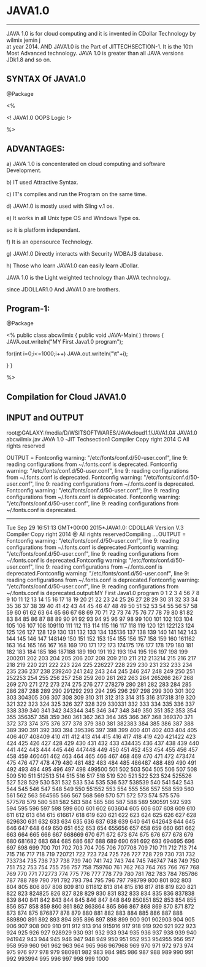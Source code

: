 # JAVA1.0
-----------

   JAVA 1.0   is  for  cloud computing  and  it   is    invented   in  CDollar Technology  by    wilmix  jemin  j  
   at  year  2014.  AND  JAVA1.0   is  the   Part  of  JITTECHSECTION-1.
 It   is   the   10th  Most  Advanced  technology.
 JAVA 1.0   is  greater  than   all  JAVA  versions JDk1.8  and  so on.
 
 
 

 
 SYNTAX  Of  JAVA1.0
 -------------------
 
 
 <JAVA>

 @Package

 <%

 <!  JAVA1.0  OOPS  Logic  !>

%>

</JAVA>
 
 
 
 ADVANTAGES:
 ----------
 
 a)   JAVA  1.0  is  concenterated   on  cloud   computing  and  software  Development.
 
 
 b)  IT   used   Attractive   Syntax.
 
 c)  IT's  compiles  and  run    the   Program   on  the  same  time.
 
 
 d) JAVA1.0   is  mostly  used   with  Sling v.1  os.
 
 e)  It   works  in  all   Unix  type  OS   and   Windows  Type  os.
 
 so  it  is   platform  independant.
 
 f)  It  is  an opensource  Technology.
 
 g)  JAVA1.0   Directly  interacts  with  Security  WDBAJ$  database.
 
 h)   Those   who  learn   JAVA1.0   can  easily   learn  JDollar.
 
 JAVA 1.0  is  the Light   weighted   technology  than   JAVA technology.
 
 since   JDOLLAR1.0   And  JAVA1.0   are  brothers.
 
 Program-1:
 ----------
 
 <JAVA>

 @Package

 <%
public  class  abcwilmix
{
public void  JAVA-Main( )  throws  <EXE>
{
JAVA.out.writeln("MY  First  Java1.0 program");

for(int  i=0;i<=1000;i++)
JAVA.out.writeln("\t"+i);

}
}

%>

</JAVA>
 
 
 
 Compilation   for  Cloud  JAVA1.0
 ---------------------------------
 
 INPUT  and  OUTPUT
 -----------------
 
root@GALAXY:/media/D/WSITSOFTWARES/JAVAcloud1.1/JAVA1.0# JAVA1.0 abcwilmix.jav
JAVA 1.0 -JIT Techsection1  Compiler Copy right  2014 C All  rights  reserved
                      
                      
OUTPUT = Fontconfig warning: "/etc/fonts/conf.d/50-user.conf", line 9: reading configurations from ~/.fonts.conf is deprecated.
Fontconfig warning: "/etc/fonts/conf.d/50-user.conf", line 9: reading configurations from ~/.fonts.conf is deprecated.
Fontconfig warning: "/etc/fonts/conf.d/50-user.conf", line 9: reading configurations from ~/.fonts.conf is deprecated.
Fontconfig warning: "/etc/fonts/conf.d/50-user.conf", line 9: reading configurations from ~/.fonts.conf is deprecated.
Fontconfig warning: "/etc/fonts/conf.d/50-user.conf", line 9: reading configurations from ~/.fonts.conf is deprecated.

*********************************************************************************************
Tue Sep 29 16:51:13 GMT+00:00 2015*JAVA1.0: CDOLLAR Version V.3  Compiler Copy right  2014 @ All  rights  reservedCompiling ....OUTPUT =  Fontconfig warning: "/etc/fonts/conf.d/50-user.conf", line 9: reading configurations from ~/.fonts.conf is deprecated.Fontconfig warning: "/etc/fonts/conf.d/50-user.conf", line 9: reading configurations from ~/.fonts.conf is deprecated.Fontconfig warning: "/etc/fonts/conf.d/50-user.conf", line 9: reading configurations from ~/.fonts.conf is deprecated.Fontconfig warning: "/etc/fonts/conf.d/50-user.conf", line 9: reading configurations from ~/.fonts.conf is deprecated.Fontconfig warning: "/etc/fonts/conf.d/50-user.conf", line 9: reading configurations from ~/.fonts.conf is deprecated.output:MY  First  Java1.0 program   0       1       2       3       4  56       7       8       9       10      11      12      13      14      15      16      17      18 19       20      21      22      23      24      25      26      27      28      29      30      31 32       33      34      35      36      37      38      39      40      41      42      43      44 45       46      47      48      49      50      51      52      53      54      55      56      57 58       59      60      61      62      63      64      65      66      67      68      69      70 71       72      73      74      75      76      77      78      79      80      81      82      83 84       85      86      87      88      89      90      91      92      93      94      95      96 97       98      99      100     101     102     103     104     105     106     107     108     109110      111     112     113     114     115     116     117     118     119     120     121     122123      124     125     126     127     128     129     130     131     132     133     134     135136      137     138     139     140     141     142     143     144     145     146     147     148149      150     151     152     153     154     155     156     157     158     159     160     161162      163     164     165     166     167     168     169     170     171     172     173     174175      176     177     178     179     180     181     182     183     184     185     186     187188      189     190     191     192     193     194     195     196     197     198     199     200201      202     203     204     205     206     207     208     209     210     211     212     213214      215     216     217     218     219     220     221     222     223     224     225     226227      228     229     230     231     232     233     234     235     236     237     238     239240      241     242     243     244     245     246     247     248     249     250     251     252253      254     255     256     257     258     259     260     261     262     263     264     265266      267     268     269     270     271     272     273     274     275     276     277     278279      280     281     282     283     284     285     286     287     288     289     290     291292      293     294     295     296     297     298     299     300     301     302     303     304305      306     307     308     309     310     311     312     313     314     315     316     317318      319     320     321     322     323     324     325     326     327     328     329     330331      332     333     334     335     336     337     338     339     340     341     342     343344      345     346     347     348     349     350     351     352     353     354     355     356357      358     359     360     361     362     363     364     365     366     367     368     369370      371     372     373     374     375     376     377     378     379     380     381     382383      384     385     386     387     388     389     390     391     392     393     394     395396      397     398     399     400     401     402     403     404     405     406     407     408409      410     411     412     413     414     415     416     417     418     419     420     421422      423     424     425     426     427     428     429     430     431     432     433     434435      436     437     438     439     440     441     442     443     444     445     446     447448      449     450     451     452     453     454     455     456     457     458     459     460461      462     463     464     465     466     467     468     469     470     471     472     473474      475     476     477     478     479     480     481     482     483     484     485     486487      488     489     490     491     492     493     494     495     496     497     498     499500      501     502     503     504     505     506     507     508     509     510     511     512513      514     515     516     517     518     519     520     521     522     523     524     525526      527     528     529     530     531     532     533     534     535     536     537     538539      540     541     542     543     544     545     546     547     548     549     550     551552      553     554     555     556     557     558     559     560     561     562     563     564565      566     567     568     569     570     571     572     573     574     575     576     577578      579     580     581     582     583     584     585     586     587     588     589     590591      592     593     594     595     596     597     598     599     600     601     602     603604      605     606     607     608     609     610     611     612     613     614     615     616617      618     619     620     621     622     623     624     625     626     627     628     629630      631     632     633     634     635     636     637     638     639     640     641     642643      644     645     646     647     648     649     650     651     652     653     654     655656      657     658     659     660     661     662     663     664     665     666     667     668669      670     671     672     673     674     675     676     677     678     679     680     681682      683     684     685     686     687     688     689     690     691     692     693     694695      696     697     698     699     700     701     702     703     704     705     706     707708      709     710     711     712     713     714     715     716     717     718     719     720721      722     723     724     725     726     727     728     729     730     731     732     733734      735     736     737     738     739     740     741     742     743     744     745     746747      748     749     750     751     752     753     754     755     756     757     758     759760      761     762     763     764     765     766     767     768     769     770     771     772773      774     775     776     777     778     779     780     781     782     783     784     785786      787     788     789     790     791     792     793     794     795     796     797     798799      800     801     802     803     804     805     806     807     808     809     810     811812      813     814     815     816     817     818     819     820     821     822     823     824825      826     827     828     829     830     831     832     833     834     835     836     837838      839     840     841     842     843     844     845     846     847     848     849     850851      852     853     854     855     856     857     858     859     860     861     862     863864      865     866     867     868     869     870     871     872     873     874     875     876877      878     879     880     881     882     883     884     885     886     887     888     889890      891     892     893     894     895     896     897     898     899     900     901     902903      904     905     906     907     908     909     910     911     912     913     914     915916      917     918     919     920     921     922     923     924     925     926     927     928929      930     931     932     933     934     935     936     937     938     939     940     941942      943     944     945     946     947     948     949     950     951     952     953     954955      956     957     958     959     960     961     962     963     964     965     966     967968      969     970     971     972     973     974     975     976     977     978     979     980981      982     983     984     985     986     987     988     989     990     991     992     993994      995     996     997     998     999     1000

